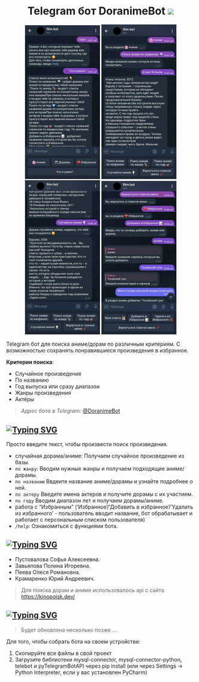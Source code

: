 <h1 align="center">
Telegram бот DoranimeBot <img src="https://media.tenor.com/9ZsRZ-PXPlwAAAAi/telegram-gif.gif" height="32"/></h1>

<!-- Похвастаемся фуннкционалом бота -->
<p style="dysplay: flex; text-align: center;">
    <img width="200px" src="_images/photo1718557251.jpeg" alt="qr"/>
    <img width="200px" src="_images/photo1718557273.jpeg" alt="qr"/>
    <img width="200px" src="_images/photo1718557376.jpeg" alt="qr"/>
    <img width="200px" src="_images/photo1718557461.jpeg" alt="qr"/>
</p>

Telegram бот для поиска аниме/дорам по различным критериям.
С возможностью сохранять понравившиеся произведения в избранное.

**Критерии поиска**:

- Случайное произведение
- По названию
- Год выпуска или сразу диапазон
- Жанры произведения
- Актёры

> *Адрес бота в Telegram:* [@DoranimeBot](https://t.me/DoranimeBot)


## [![Typing SVG](https://readme-typing-svg.demolab.com?font=JetBrains+Mono+&weight=800&size=33&pause=1000&color=00FFCC&repeat=false&width=435&lines=%D0%9A%D0%BE%D0%BC%D0%B0%D0%BD%D0%B4%D1%8B+%D0%B1%D0%BE%D1%82%D0%B0)](https://git.io/typing-svg)

Просто введите текст, чтобы произвести поиск произведения.

- случайная дорама/аниме: Получаем случайное произведение из базы.
- `по жанру`: Вводим нужные жанры и получаем подходящие аниме/дорамы.
- `по названию` Ввдеите название аниме/дорамы и узнайте подробнее о ней.
- `по актеру` Введите имена актеров и получите дорамы с их участием.
- `по году` Вводим диапазон лет и получаем дорамы/аниме.
- работа с “Избранным” (‘Избранное’/’Добавить в избранное’/’Удалить из избранного’ - пользователь вводит название, бот обрабатывает и работает с персональным списком пользователя)
- `/help`: Ознакомиться с функциями бота.


## [![Typing SVG](https://readme-typing-svg.demolab.com?font=JetBrains+Mono+&weight=800&size=32&pause=1000&color=00FFCC&repeat=false&width=435&lines=%D0%A0%D0%B0%D0%B7%D1%80%D0%B0%D0%B1%D0%BE%D1%82%D1%87%D0%B8%D0%BA%D0%B8)](https://git.io/typing-svg)

- Пустовалова Софья Алексеевна.
- Завьялова Полина Игоревна.
- Пеева Олеся Романовна.
- Крамаренко Юрий Андреевич.

> Для поиска дорам и аниме использовалось api с сайта https://kinopoisk.dev/


## [![Typing SVG](https://readme-typing-svg.demolab.com?font=JetBrains+Mono+&weight=800&size=33&pause=1000&color=00FFCC&repeat=false&width=435&lines=%D0%A3%D1%81%D1%82%D0%B0%D0%BD%D0%BE%D0%B2%D0%BA%D0%B0)](https://git.io/typing-svg)

> Будет обновлена несколько позже ...

Для того, чтобы собрать бота на своем устройстве:

1. Скопируйте все файлы в свой проект
2. Загрузите библиотеки mysql-connector, mysql-connector-python, telebot и pyTelegramBotAPI через pip install (или через Settings -> Python Interpreter, если у вас установлен PyCharm)

